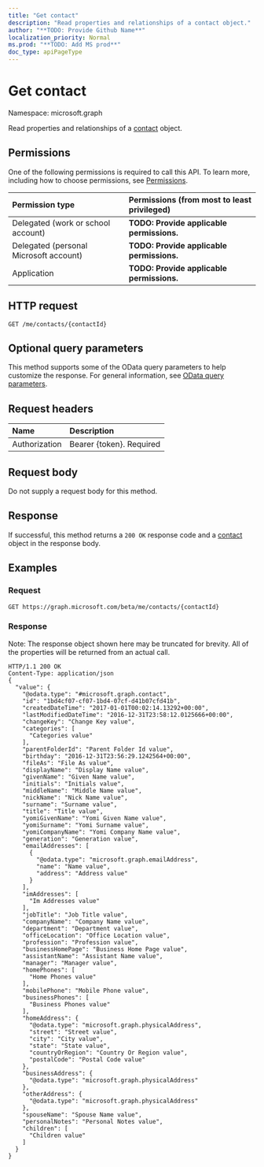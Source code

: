 ```yaml
---
title: "Get contact"
description: "Read properties and relationships of a contact object."
author: "**TODO: Provide Github Name**"
localization_priority: Normal
ms.prod: "**TODO: Add MS prod**"
doc_type: apiPageType
---
```


# Get contact

Namespace: microsoft.graph

Read properties and relationships of a [contact](../resources/contact.md) object.

## Permissions
One of the following permissions is required to call this API. To learn more, including how to choose permissions, see [Permissions](/concepts/permissions-reference.md).

|Permission type|Permissions (from most to least privileged)|
|:---|:---|
|Delegated (work or school account)|**TODO: Provide applicable permissions.**|
|Delegated (personal Microsoft account)|**TODO: Provide applicable permissions.**|
|Application|**TODO: Provide applicable permissions.**|

## HTTP request
<!-- {
  "blockType": "ignored"
}
-->
``` http
GET /me/contacts/{contactId}
```

## Optional query parameters
This method supports some of the OData query parameters to help customize the response. For general information, see [OData query parameters](/graph/query-parameters).

## Request headers
|Name|Description|
|:---|:---|
|Authorization|Bearer {token}. Required|

## Request body
Do not supply a request body for this method.

## Response
If successful, this method returns a `200 OK` response code and a [contact](../resources/contact.md) object in the response body.

## Examples

### Request
<!-- {
  "blockType": "request",
  "name": "get_contact"
}
-->
``` http
GET https://graph.microsoft.com/beta/me/contacts/{contactId}
```

### Response
Note: The response object shown here may be truncated for brevity. All of the properties will be returned from an actual call.
<!-- {
  "blockType": "response",
  "truncated": true,
  "@odata.type": "microsoft.graph.contact"
}
-->
``` http
HTTP/1.1 200 OK
Content-Type: application/json
{
  "value": {
    "@odata.type": "#microsoft.graph.contact",
    "id": "1bd4cf07-cf07-1bd4-07cf-d41b07cfd41b",
    "createdDateTime": "2017-01-01T00:02:14.13292+00:00",
    "lastModifiedDateTime": "2016-12-31T23:58:12.0125666+00:00",
    "changeKey": "Change Key value",
    "categories": [
      "Categories value"
    ],
    "parentFolderId": "Parent Folder Id value",
    "birthday": "2016-12-31T23:56:29.1242564+00:00",
    "fileAs": "File As value",
    "displayName": "Display Name value",
    "givenName": "Given Name value",
    "initials": "Initials value",
    "middleName": "Middle Name value",
    "nickName": "Nick Name value",
    "surname": "Surname value",
    "title": "Title value",
    "yomiGivenName": "Yomi Given Name value",
    "yomiSurname": "Yomi Surname value",
    "yomiCompanyName": "Yomi Company Name value",
    "generation": "Generation value",
    "emailAddresses": [
      {
        "@odata.type": "microsoft.graph.emailAddress",
        "name": "Name value",
        "address": "Address value"
      }
    ],
    "imAddresses": [
      "Im Addresses value"
    ],
    "jobTitle": "Job Title value",
    "companyName": "Company Name value",
    "department": "Department value",
    "officeLocation": "Office Location value",
    "profession": "Profession value",
    "businessHomePage": "Business Home Page value",
    "assistantName": "Assistant Name value",
    "manager": "Manager value",
    "homePhones": [
      "Home Phones value"
    ],
    "mobilePhone": "Mobile Phone value",
    "businessPhones": [
      "Business Phones value"
    ],
    "homeAddress": {
      "@odata.type": "microsoft.graph.physicalAddress",
      "street": "Street value",
      "city": "City value",
      "state": "State value",
      "countryOrRegion": "Country Or Region value",
      "postalCode": "Postal Code value"
    },
    "businessAddress": {
      "@odata.type": "microsoft.graph.physicalAddress"
    },
    "otherAddress": {
      "@odata.type": "microsoft.graph.physicalAddress"
    },
    "spouseName": "Spouse Name value",
    "personalNotes": "Personal Notes value",
    "children": [
      "Children value"
    ]
  }
}
```

